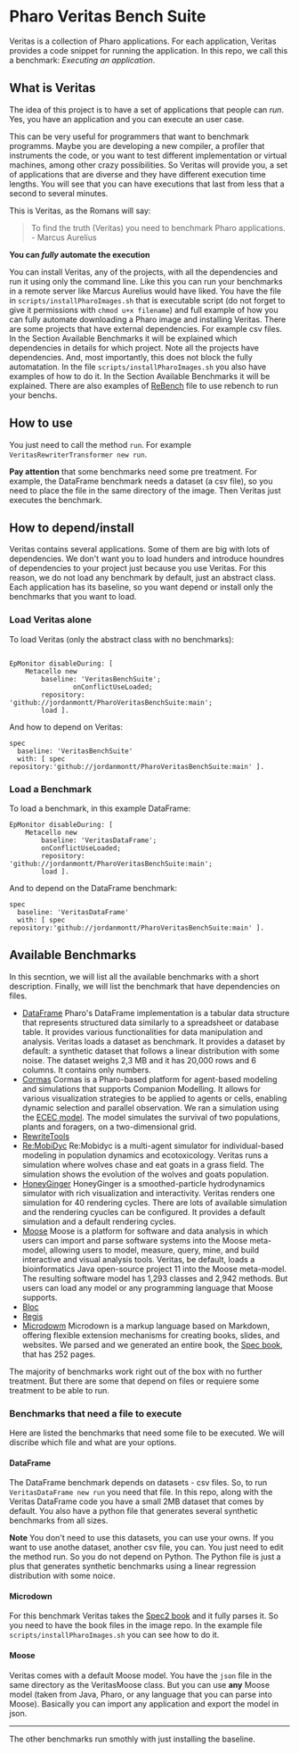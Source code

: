 # Pharo Veritas Bench Suite

Veritas is a collection of Pharo applications. For each application, Veritas provides a code snippet for running the application. In this repo, we call this a benchmark: *Executing an application*.

## What is Veritas

The idea of this project is to have a set of applications that people can *run*. Yes, you have an application and you can execute an user case. 

This can be very useful for programmers that want to benchmark programms. Maybe you are developing a new compiler, a profiler that instruments the code, or you want to test different implementation or virtual machines, among other crazy possibilities. So Veritas will provide you, a set of applications that are diverse and they have different execution time lengths. You will see that you can have executions that last from less that a second to several minutes.

This is Veritas, as the Romans will say:

> To find the truth (Veritas) you need to benchmark Pharo applications. - Marcus Aurelius 

**You can *fully* automate the execution**
 
You can install Veritas, any of the projects, with all the dependencies and run it using only the command line. Like this you can run your benchmarks in a remote server like Marcus Aurelius would have liked.
You have the file in `scripts/installPharoImages.sh` that is executable  script (do not forget to give it permissions with `chmod u+x filename`) and full example of how you can fully automate downloading a Pharo image and installing Veritas.
There are some projects that have external dependencies. For example csv files. In the Section Available Benchmarks it will be explained which dependencies in details for which project. Note all the projects have dependencies. And, most importantly, this does not block the fully automatation.
In the file `scripts/installPharoImages.sh` you also have examples of how to do it. In the Section Available Benchmarks it will be explained.
There are also examples of [ReBench](github.com/smarr/ReBench) file to use rebench to run your benchs.

## How to use

You just need to call the method `run`. For example `VeritasRewriterTransformer new run`.

**Pay attention** that some benchmarks need some pre treatment. For example, the DataFrame benchmark needs a dataset (a csv file), so you need to place the file in the same directory of the image. Then Veritas just executes the benchmark.

## How to depend/install

Veritas contains several applications. Some of them are big with lots of dependencies. We don't want you to load hunders and introduce houndres of dependencies to your project just because you use Veritas. For this reason, we do not load any benchmark by default, just an abstract class. Each application has its baseline, so you want depend or install only the benchmarks that you want to load.

### Load Veritas alone

To load Veritas (only the abstract class with no benchmarks):

```st

EpMonitor disableDuring: [
    Metacello new
        baseline: 'VeritasBenchSuite';
                onConflictUseLoaded;
        repository: 'github://jordanmontt/PharoVeritasBenchSuite:main';
        load ].
```

And how to depend on Veritas:

```st
spec
  baseline: 'VeritasBenchSuite'
  with: [ spec repository:'github://jordanmontt/PharoVeritasBenchSuite:main' ].
```

### Load a Benchmark

To load a benchmark, in this example DataFrame:


```st
EpMonitor disableDuring: [
    Metacello new
        baseline: 'VeritasDataFrame';
		onConflictUseLoaded;
        repository: 'github://jordanmontt/PharoVeritasBenchSuite:main';
        load ].
```

And to depend on the DataFrame benchmark:

```st
spec
  baseline: 'VeritasDataFrame'
  with: [ spec repository:'github://jordanmontt/PharoVeritasBenchSuite:main' ].
```

## Available Benchmarks

In this secntion, we will list all the available benchmarks with a short description. Finally, we will list the benchmark that have dependencies on files.

- [DataFrame](https://github.com/PolyMathOrg/DataFrame)
Pharo's DataFrame implementation is a tabular data structure that represents structured data similarly to a spreadsheet or database table. It provides various functionalities for data manipulation and analysis. Veritas loads a dataset as benchmark. It provides a dataset by default: a synthetic dataset that follows a linear distribution with some noise. The dataset weighs 2,3 MB and it has 20,000 rows and 6 columns. It contains only numbers.
- [Cormas](https://github.com/cormas/cormas)
Cormas is a Pharo-based platform for agent-based modeling and simulations that supports Companion Modelling. It allows for various visualization strategies to be applied to agents or cells, enabling dynamic selection and parallel observation. We ran a simulation using the [ECEC model](github.com/cormas/ecec-model). The model simulates the survival of two populations, plants and foragers, on a two-dimensional grid.
- [RewriteTools](https://github.com/jordanmontt/RewriteToolsSet)
- [Re:MobiDyc](https://github.com/ReMobidyc/ReMobidyc)
Re:Mobidyc is a multi-agent simulator for individual-based modeling in population dynamics and ecotoxicology. Veritas runs a simulation where wolves chase and eat goats in a grass field. The simulation shows the evolution of the wolves and goats population.
- [HoneyGinger](https://github.com/tomooda/HoneyGinger/)
HoneyGinger is a smoothed-particle hydrodynamics simulator with rich visualization and interactivity. Veritas renders one simulation for 40 rendering cycles. There are lots of available simulation and the rendering cyucles can be configured. It provides a default simulation and a default rendering cycles.
- [Moose](https://github.com/moosetechnology/Moose)
Moose is a platform for software and data analysis in which users can import and parse software systems into the Moose meta-model, allowing users to model, measure, query, mine, and build interactive and visual analysis tools. Veritas, be default, loads a bioinformatics Java open-source project 11 into the Moose meta-model. The resulting software model has 1,293 classes and 2,942 methods. But users can load any model or any programming language that Moose supports.
- [Bloc](https://github.com/pharo-graphics/Bloc)
- [Regis](https://github.com/ESUG/Regis)
- [Microdowm](https://github.com/pillar-markup/Microdown)
Microdown is a markup language based on Markdown, offering flexible extension mechanisms for creating books, slides, and websites. We parsed and we generated an entire book, the [Spec book](github.com/SquareBracketAssociates/BuildingApplicationWithSpec2), that has 252 pages.

The majority of benchmarks work right out of the box with no further treatment. But there are some that depend on files or requiere some treatment to be able to run.

### Benchmarks that need a file to execute

Here are listed the benchmarks that need some file to be executed. We will discribe which file and what are your options.

#### DataFrame

The DataFrame benchmark depends on datasets - csv files. So, to run `VeritasDataFrame new run` you need that file.
In this repo, along with the Veritas DataFrame code you have a small 2MB dataset that comes by default. You also have a python file that generates several synthetic benchmarks from all sizes.

**Note** You don't need to use this datasets, you can use your owns. If you want to use anothe dataset, another csv file, you can. You just need to edit the method run. So you do not depend on Python. The Python file is just a plus that generates synthetic benchmarks using a linear regression distribution with some noice.

#### Microdown

For this benchmark Veritas takes the [Spec2 book](https://github.com/SquareBracketAssociates/BuildingApplicationWithSpec2/) and it fully parses it. So you need to have the book files in the image repo. In the example file  `scripts/installPharoImages.sh` you can see how to do it.

#### Moose

Veritas comes with a default Moose model. You have the `json` file in the same directory as the VeritasMoose class. But you can use **any** Moose model (taken from Java, Pharo, or any language that you can parse into Moose). Basically you can import any application and export the model in json.

***

The other benchmarks run smothly with just installing the baseline.
